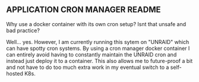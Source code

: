 ## APPLICATION CRON MANAGER README

Why use a docker container with its own cron setup? Isnt that unsafe and bad practice?

Well... yes. However, I am currently running this sytem on "UNRAID" which can have spotty cron systems. By using a cron manager docker container I can 
entirely avoid having to constantly maintain the UNRAID cron and instead just deploy it to a container. This also allows me to future-proof a bit and 
not have to do too much extra work in my eventual switch to a self-hosted K8s.